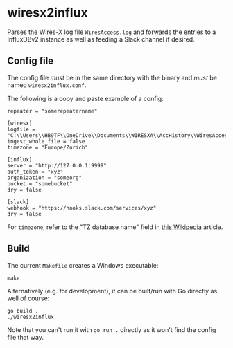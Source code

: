 # wiresx2influx

Parses the Wires-X log file `WiresAccess.log` and forwards the entries to a InfluxDBv2 instance as well as feeding a Slack channel if desired.

## Config file

The config file *must* be in the same directory with the binary
and *must* be named `wiresx2influx.conf`.

The following is a copy and paste example of a config:

```
repeater = "somerepeatername"

[wiresx]
logfile = "C:\\Users\\HB9TF\\OneDrive\\Documents\\WIRESXA\\AccHistory\\WiresAccess.log"
ingest_whole_file = false
timezone = "Europe/Zurich"

[influx]
server = "http://127.0.0.1:9999"
auth_token = "xyz"
organization = "someorg"
bucket = "somebucket"
dry = false

[slack]
webhook = "https://hooks.slack.com/services/xyz"
dry = false
```

For `timezone`, refer to the "TZ database name" field in [this Wikipedia](https://en.wikipedia.org/wiki/List_of_tz_database_time_zones) article.

## Build

The current `Makefile` creates a Windows executable:

```
make
```

Alternatively (e.g. for development), it can be built/run with Go directly as well of course:

```
go build .
./wiresx2influx
```

Note that you can't run it with `go run .` directly as it won't find the config file that way.
